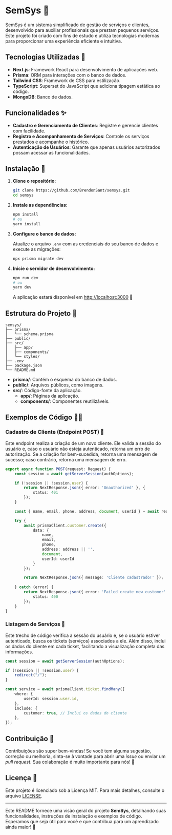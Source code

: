 # SemSys 🚀

SemSys é um sistema simplificado de gestão de serviços e clientes, desenvolvido para auxiliar profissionais que prestam pequenos serviços. Este projeto foi criado com fins de estudo e utiliza tecnologias modernas para proporcionar uma experiência eficiente e intuitiva.

## Tecnologias Utilizadas 🔧

- **Next.js**: Framework React para desenvolvimento de aplicações web.
- **Prisma**: ORM para interações com o banco de dados.
- **Tailwind CSS**: Framework de CSS para estilização.
- **TypeScript**: Superset do JavaScript que adiciona tipagem estática ao código.
- **MongoDB**: Banco de dados.

## Funcionalidades ✨

- **Cadastro e Gerenciamento de Clientes**: Registre e gerencie clientes com facilidade.
- **Registro e Acompanhamento de Serviços**: Controle os serviços prestados e acompanhe o histórico.
- **Autenticação de Usuários**: Garante que apenas usuários autorizados possam acessar as funcionalidades.

## Instalação 🔨

1. **Clone o repositório:**

   ```bash
   git clone https://github.com/BrendonSant/semsys.git
   cd semsys
   ```

2. **Instale as dependências:**

   ```bash
   npm install
   # ou
   yarn install
   ```

3. **Configure o banco de dados:**

   Atualize o arquivo `.env` com as credenciais do seu banco de dados e execute as migrações:

   ```bash
   npx prisma migrate dev
   ```

4. **Inicie o servidor de desenvolvimento:**

   ```bash
   npm run dev
   # ou
   yarn dev
   ```

   A aplicação estará disponível em [http://localhost:3000](http://localhost:3000) 🚀

## Estrutura do Projeto 📁

```
semsys/
├── prisma/
│   └── schema.prisma
├── public/
├── src/
│   ├── app/
│   ├── components/
│   └── styles/
├── .env
├── package.json
└── README.md
```

- **prisma/**: Contém o esquema do banco de dados.
- **public/**: Arquivos públicos, como imagens.
- **src/**: Código-fonte da aplicação.
  - **app/**: Páginas da aplicação.
  - **components/**: Componentes reutilizáveis.
 

## Exemplos de Código 👨‍💻

### Cadastro de Cliente (Endpoint POST) 💼

Este endpoint realiza a criação de um novo cliente. Ele valida a sessão do usuário e, caso o usuário não esteja autenticado, retorna um erro de autorização. Se a criação for bem-sucedida, retorna uma mensagem de sucesso; caso contrário, retorna uma mensagem de erro.

```typescript
export async function POST(request: Request) {
    const session = await getServerSession(authOptions);

    if (!session || !session.user) {
        return NextResponse.json({ error: 'Unauthorized' }, {
            status: 401
        });
    }

    const { name, email, phone, address, document, userId } = await request.json();

    try {
        await prismaClient.customer.create({
            data: {
                name,
                email,
                phone,
                address: address || '',
                document,
                userId: userId
            }
        });

        return NextResponse.json({ message: 'Cliente cadastrado!' });
        
    } catch (error) {
        return NextResponse.json({ error: 'Failed create new customer' }, {
            status: 400
        });
    }
}
```

### Listagem de Serviços 🎫

Este trecho de código verifica a sessão do usuário e, se o usuário estiver autenticado, busca os tickets (serviços) associados a ele. Além disso, inclui os dados do cliente em cada ticket, facilitando a visualização completa das informações.

```typescript
const session = await getServerSession(authOptions);

if (!session || !session.user) {
    redirect("/");
}

const service = await prismaClient.ticket.findMany({
    where: {
        userId: session.user.id,
    },
    include: {
        customer: true, // Inclui os dados do cliente
    },
});
```

## Contribuição 🤝

Contribuições são super bem-vindas! Se você tem alguma sugestão, correção ou melhoria, sinta-se à vontade para abrir uma _issue_ ou enviar um _pull request_. Sua colaboração é muito importante para nós! 🌟

## Licença 📜

Este projeto é licenciado sob a Licença MIT. Para mais detalhes, consulte o arquivo [LICENSE](LICENSE).

---

Este README fornece uma visão geral do projeto **SemSys**, detalhando suas funcionalidades, instruções de instalação e exemplos de código. Esperamos que seja útil para você e que contribua para um aprendizado ainda maior! 🚀
